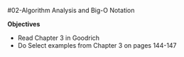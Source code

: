 #02-Algorithm Analysis and Big-O Notation

<b>Objectives</b>
<ul>
<li>Read Chapter 3 in Goodrich</li>
<li>Do Select examples from Chapter 3 on pages 144-147
</ul>
